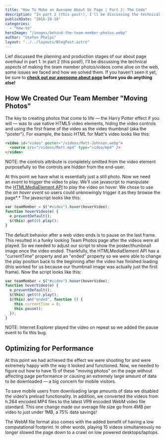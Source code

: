 ```yaml
---
title: "How To Make an Awesome About Us Page | Part 2: The Code"
description: "In part 2 (this post!), I'll be discussing the technical aspects of making the team member photos/videos come alive on the web, some issues we faced and how we solved them"
publishDate: "2016-10-18"
categories:
  - "how-to"
heroImage: "/images/behind-the-team-member-photos.webp"
author: "Stefen Phelps"
layout: "../../layouts/BlogPost.astro"
---
```


Lief discussed the planning and production stages of our about page overhaul in part 1. In part 2 (this post!), I'll be discussing the technical aspects of making the team member photos/videos come alive on the web, some issues we faced and how we solved them. If you haven't seen it yet, be sure to **[check out our awesome about page](https://www.growwithsms.com/about) before you do anything else!**

## How We Created Our Team Member "Moving Photos"

The key to creating photos that come to life — the Harry Potter effect if you will — was to use native HTML5 video elements, hiding the video controls and using the first frame of the video as the video thumbnail (aka the "poster"). For example, the basic HTML for Matt's video looks like this:

```html
<video id="video" poster="/videos/Matt-Johnson.webp">
  <source src="/videos/Matt.mp4" type="video/mp4" />
</video>
```

NOTE: the controls attribute is completely omitted from the video element purposefully so the controls are hidden from the end-user.

At this point we have what is essentially just a still photo. Now we need an *event* to trigger the video to play. We'll use javascript to manipulate the [HTMLMediaElement API](https://developer.mozilla.org/en-US/docs/Web/API/HTMLMediaElement) to play the video on hover. We chose to use the *on hover event* so users could unknowingly trigger it as they browse the page*.* Th*e* javascript looks like this:

```javascript
var teamMember = $("#video").hover(hoverVideo);
function hoverVideo(e) {
  e.preventDefault();
  $(this).get(0).play();
}
```

The default behavior after a web video ends is to pause on the last frame. This resulted in a funky looking Team Photos page after the videos were all played. So we needed to adjust our script to show the poster/thumbnail image once the video ended. Thankfully, the HTMLMediaElement API has a "currentTime" property and an "ended" property so we were able to change the play position back to the beginning after the video has finished loading (this worked for us because our thumbnail image was actually just the first frame). Now the script looks like this:

```javascript
var teamMember = $("#video").hover(hoverVideo);
function hoverVideo(e) {
  e.preventDefault();
  $(this).get(0).play();
  $(this).on("ended", function () {
    this.currentTime = 0;
    this.pause();
  });
}
```

NOTE: Internet Explorer played the video on repeat so we added the pause event to fix this bug.

## Optimizing for Performance

At this point we had achieved the effect we were shooting for and were extremely happy with the way it looked and functioned. Now, we needed to figure out how to have 15 of these "moving photos" on the page without affecting page performance or causing an extremely large amount of data to be downloaded — a big concern for mobile visitors.

To save mobile users from downloading large amounts of data we disabled the video's preload functionality. In addition, we converted the videos from h.264 encoded MP4 files to the latest VP9 encoded WebM video file standard. This one change made our average file size go from 4MB per video to just under 1MB, a 75% data savings!

The WebM file format also comes with the added benefit of having a low computational footprint. In other words, playing 15 videos simultaneously no longer slowed the page down to a crawl on low powered desktops/laptops.

